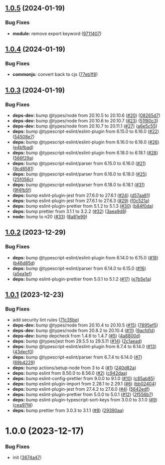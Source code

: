 ## [1.0.5](https://github.com/affixapi/config-rc/compare/v1.0.4...v1.0.5) (2024-01-19)


### Bug Fixes

* **module:** remove export keyword ([9711407](https://github.com/affixapi/config-rc/commit/9711407529306c2ea1ff39beeca4d36de7a0aef4))

## [1.0.4](https://github.com/affixapi/config-rc/compare/v1.0.3...v1.0.4) (2024-01-19)


### Bug Fixes

* **commonjs:** convert back to cjs ([77eb1f8](https://github.com/affixapi/config-rc/commit/77eb1f8e7ba37fd63c2eed482a4c9434317983e9))

## [1.0.3](https://github.com/affixapi/config-rc/compare/v1.0.2...v1.0.3) (2024-01-19)


### Bug Fixes

* **deps-dev:** bump @types/node from 20.10.5 to 20.10.6 ([#20](https://github.com/affixapi/config-rc/issues/20)) ([08265d7](https://github.com/affixapi/config-rc/commit/08265d793e534c0562604bae1a4e1d1433cb1033))
* **deps-dev:** bump @types/node from 20.10.6 to 20.10.7 ([#23](https://github.com/affixapi/config-rc/issues/23)) ([51f80c3](https://github.com/affixapi/config-rc/commit/51f80c3ae73c4c8b9cf945c5852ea6f1804b3c7f))
* **deps-dev:** bump @types/node from 20.10.7 to 20.11.1 ([#27](https://github.com/affixapi/config-rc/issues/27)) ([a6e5c55](https://github.com/affixapi/config-rc/commit/a6e5c55a72f1b05e9af9e1c2d8d73973e59e7568))
* **deps:** bump @typescript-eslint/eslint-plugin from 6.15.0 to 6.16.0 ([#22](https://github.com/affixapi/config-rc/issues/22)) ([54508e7](https://github.com/affixapi/config-rc/commit/54508e728b7cf8aa20eb0757b12f2ce3f5834e82))
* **deps:** bump @typescript-eslint/eslint-plugin from 6.16.0 to 6.18.0 ([#26](https://github.com/affixapi/config-rc/issues/26)) ([e4bfbad](https://github.com/affixapi/config-rc/commit/e4bfbad87e10b7eb0ff09cc03a2078c85bfb58e5))
* **deps:** bump @typescript-eslint/eslint-plugin from 6.18.0 to 6.18.1 ([#28](https://github.com/affixapi/config-rc/issues/28)) ([566f29a](https://github.com/affixapi/config-rc/commit/566f29a7da82fb0fb79224c47072342a24f1e775))
* **deps:** bump @typescript-eslint/parser from 6.15.0 to 6.16.0 ([#21](https://github.com/affixapi/config-rc/issues/21)) ([9cd8581](https://github.com/affixapi/config-rc/commit/9cd85810f196e7a7b96ee6ccadcfa81d25e3b610))
* **deps:** bump @typescript-eslint/parser from 6.16.0 to 6.18.0 ([#25](https://github.com/affixapi/config-rc/issues/25)) ([25f056c](https://github.com/affixapi/config-rc/commit/25f056cdca6549b04637f81e951fb73ef3d683a7))
* **deps:** bump @typescript-eslint/parser from 6.18.0 to 6.18.1 ([#31](https://github.com/affixapi/config-rc/issues/31)) ([9f4fb5f](https://github.com/affixapi/config-rc/commit/9f4fb5f63d0212e4475b21c851f626b831885735))
* **deps:** bump eslint-plugin-jest from 27.6.0 to 27.6.1 ([#24](https://github.com/affixapi/config-rc/issues/24)) ([d57aa81](https://github.com/affixapi/config-rc/commit/d57aa81fabc59266cbaf924de8845dbb9fd39a1c))
* **deps:** bump eslint-plugin-jest from 27.6.1 to 27.6.3 ([#29](https://github.com/affixapi/config-rc/issues/29)) ([f0c521a](https://github.com/affixapi/config-rc/commit/f0c521a9b62a17c7938659d86f0107d7d0932534))
* **deps:** bump eslint-plugin-prettier from 5.1.2 to 5.1.3 ([#30](https://github.com/affixapi/config-rc/issues/30)) ([b84f0da](https://github.com/affixapi/config-rc/commit/b84f0dab82d89cd22066cdfae06b32785d3bd3cc))
* **deps:** bump prettier from 3.1.1 to 3.2.2 ([#32](https://github.com/affixapi/config-rc/issues/32)) ([3aea9d8](https://github.com/affixapi/config-rc/commit/3aea9d8c0dadae8220463405381e12dd7e45b8e0))
* **node:** bump to n20 ([#33](https://github.com/affixapi/config-rc/issues/33)) ([8a81e99](https://github.com/affixapi/config-rc/commit/8a81e992b01b5be5d617aec58210c294be47a827))

## [1.0.2](https://github.com/affixapi/config-rc/compare/v1.0.1...v1.0.2) (2023-12-29)


### Bug Fixes

* **deps:** bump @typescript-eslint/eslint-plugin from 6.14.0 to 6.15.0 ([#18](https://github.com/affixapi/config-rc/issues/18)) ([b46d85d](https://github.com/affixapi/config-rc/commit/b46d85d285ea08cd7283631a4348bc52350fbc13))
* **deps:** bump @typescript-eslint/parser from 6.14.0 to 6.15.0 ([#16](https://github.com/affixapi/config-rc/issues/16)) ([a5ea1ef](https://github.com/affixapi/config-rc/commit/a5ea1eff7f0ce869fd030ecf28da21408a9cdb9e))
* **deps:** bump eslint-plugin-prettier from 5.0.1 to 5.1.2 ([#17](https://github.com/affixapi/config-rc/issues/17)) ([e7b5e1a](https://github.com/affixapi/config-rc/commit/e7b5e1a1d004592dd4eca089dc4e00f7b55e16f5))

## [1.0.1](https://github.com/affixapi/config-rc/compare/v1.0.0...v1.0.1) (2023-12-23)


### Bug Fixes

* add security lint rules ([71c35be](https://github.com/affixapi/config-rc/commit/71c35bee317a728a2dd875cee27f886a8b4549f6))
* **deps-dev:** bump @types/node from 20.10.4 to 20.10.5 ([#15](https://github.com/affixapi/config-rc/issues/15)) ([7895ef5](https://github.com/affixapi/config-rc/commit/7895ef573c617889f99f0bb17f4ca5fd2e674328))
* **deps-dev:** bump @types/node from 20.8.2 to 20.10.4 ([#11](https://github.com/affixapi/config-rc/issues/11)) ([9acfd1d](https://github.com/affixapi/config-rc/commit/9acfd1d439207a9a8a883a53320aa246ed19ca33))
* **deps-dev:** bump depcheck from 1.4.6 to 1.4.7 ([#5](https://github.com/affixapi/config-rc/issues/5)) ([4a8800d](https://github.com/affixapi/config-rc/commit/4a8800df83e0727228e420e4ca5a7f3d25faada1))
* **deps:** bump @types/jest from 29.5.5 to 29.5.11 ([#14](https://github.com/affixapi/config-rc/issues/14)) ([2c1aead](https://github.com/affixapi/config-rc/commit/2c1aeadb88fd0e379ffccc4f02185ef731fda52d))
* **deps:** bump @typescript-eslint/eslint-plugin from 6.7.4 to 6.14.0 ([#13](https://github.com/affixapi/config-rc/issues/13)) ([43decf0](https://github.com/affixapi/config-rc/commit/43decf0ea9831d1b018accfbb7f67a0f09be6876))
* **deps:** bump @typescript-eslint/parser from 6.7.4 to 6.14.0 ([#7](https://github.com/affixapi/config-rc/issues/7)) ([69b4229](https://github.com/affixapi/config-rc/commit/69b4229246ef9f3a42363409e29891666120bdd8))
* **deps:** bump actions/setup-node from 3 to 4 ([#1](https://github.com/affixapi/config-rc/issues/1)) ([240d82a](https://github.com/affixapi/config-rc/commit/240d82aa5c2e4654a7f523823edee93f22c27011))
* **deps:** bump eslint from 8.50.0 to 8.56.0 ([#2](https://github.com/affixapi/config-rc/issues/2)) ([c942daa](https://github.com/affixapi/config-rc/commit/c942daad51f1f9f0906723fbf193ee594fe1b726))
* **deps:** bump eslint-config-prettier from 9.0.0 to 9.1.0 ([#10](https://github.com/affixapi/config-rc/issues/10)) ([c85ab85](https://github.com/affixapi/config-rc/commit/c85ab85d72e2db029a08463be1e4ac188784f3ca))
* **deps:** bump eslint-plugin-import from 2.28.1 to 2.29.1 ([#6](https://github.com/affixapi/config-rc/issues/6)) ([bb02404](https://github.com/affixapi/config-rc/commit/bb02404c48df0fedc6ec7621bc1b8783c78dcec2))
* **deps:** bump eslint-plugin-jest from 27.4.2 to 27.6.0 ([#4](https://github.com/affixapi/config-rc/issues/4)) ([5642edf](https://github.com/affixapi/config-rc/commit/5642edfd654f4463048aea0a5eeebc5d979faedd))
* **deps:** bump eslint-plugin-prettier from 5.0.0 to 5.0.1 ([#12](https://github.com/affixapi/config-rc/issues/12)) ([2f556b7](https://github.com/affixapi/config-rc/commit/2f556b7562628c09e253b6ee5f637b16c431e0ad))
* **deps:** bump eslint-plugin-typescript-sort-keys from 3.0.0 to 3.1.0 ([#9](https://github.com/affixapi/config-rc/issues/9)) ([cea97f4](https://github.com/affixapi/config-rc/commit/cea97f4a0a96144816e9a4cb93e5c987809fd73d))
* **deps:** bump prettier from 3.0.3 to 3.1.1 ([#8](https://github.com/affixapi/config-rc/issues/8)) ([29390aa](https://github.com/affixapi/config-rc/commit/29390aae76143215515718120001d683c5986cc6))

# 1.0.0 (2023-12-17)


### Bug Fixes

* init ([3674a47](https://github.com/affixapi/config-rc/commit/3674a475f7ff8a90d69e77e395f7820f0a3866fa))
